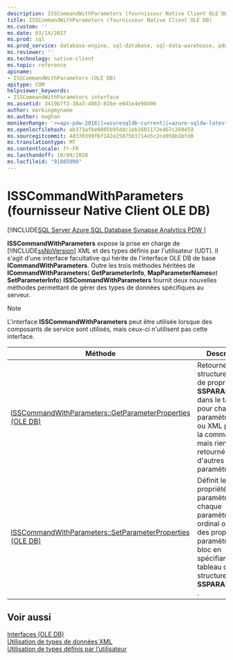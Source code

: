 ```yaml
---
description: ISSCommandWithParameters (fournisseur Native Client OLE DB)
title: ISSCommandWithParameters (fournisseur Native Client OLE DB)
ms.custom: ''
ms.date: 03/14/2017
ms.prod: sql
ms.prod_service: database-engine, sql-database, sql-data-warehouse, pdw
ms.reviewer: ''
ms.technology: native-client
ms.topic: reference
apiname:
- ISSCommandWithParameters (OLE DB)
apitype: COM
helpviewer_keywords:
- ISSCommandWithParameters interface
ms.assetid: 3419b7f3-36a3-4863-816e-e641e4e90496
author: markingmyname
ms.author: maghan
monikerRange: '>=aps-pdw-2016||=azuresqldb-current||=azure-sqldw-latest||>=sql-server-2016||=sqlallproducts-allversions||>=sql-server-linux-2017||=azuresqldb-mi-current'
ms.openlocfilehash: ab373afbe0805b95ddc1eb1601172e467c269459
ms.sourcegitcommit: 4d370399f6f142e25075b3714e5c2ce056b1bfd0
ms.translationtype: MT
ms.contentlocale: fr-FR
ms.lasthandoff: 10/09/2020
ms.locfileid: "91865098"
---
```

# <a name="isscommandwithparameters-native-client-ole-db-provider"></a>ISSCommandWithParameters (fournisseur Native Client OLE DB)
[!INCLUDE[SQL Server Azure SQL Database Synapse Analytics PDW ](../../includes/applies-to-version/sql-asdb-asdbmi-asa-pdw.md)]

  **ISSCommandWithParameters** expose la prise en charge de [!INCLUDE[ssNoVersion](../../includes/ssnoversion-md.md)] XML et des types définis par l'utilisateur (UDT). Il s'agit d'une interface facultative qui hérite de l'interface OLE DB de base **ICommandWithParameters**. Outre les trois méthodes héritées de **ICommandWithParameters**( **GetParameterInfo**, **MapParameterNames**et **SetParameterInfo**) **ISSCommandWithParameters** fournit deux nouvelles méthodes permettant de gérer des types de données spécifiques au serveur.  
  
> [!NOTE]  
>   L'interface **ISSCommandWithParameters** peut être utilisée lorsque des composants de service sont utilisés, mais ceux-ci n'utilisent pas cette interface.  
  
|Méthode|Description|  
|------------|-----------------|  
|[ISSCommandWithParameters::GetParameterProperties &#40;OLE DB&#41;](../../relational-databases/native-client-ole-db-interfaces/isscommandwithparameters-getparameterproperties-ole-db.md)|Retourne une structure de jeu de propriétés **SSPARAMPROPS** dans le tableau pour chaque paramètre UDT ou XML passé à la commande, mais rien n'est retourné pour d'autres types de paramètres.|  
|[ISSCommandWithParameters::SetParameterProperties &#40;OLE DB&#41;](../../relational-databases/native-client-ole-db-interfaces/isscommandwithparameters-setparameterproperties-ole-db.md)|Définit les propriétés de paramètre pour chaque paramètre par ordinal ou définit des propriétés de paramètre en bloc en spécifiant un tableau de structures **SSPARAMPROPS** .|  
  
## <a name="see-also"></a>Voir aussi  
 [Interfaces &#40;OLE DB&#41;](./sql-server-native-client-ole-db-interfaces.md)   
 [Utilisation de types de données XML](../../relational-databases/native-client/features/using-xml-data-types.md)   
 [Utilisation de types définis par l’utilisateur](../../relational-databases/native-client/features/using-user-defined-types.md)  
  
